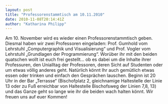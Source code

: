 ```yaml
---
layout: post
title: "Professorenstammtisch am 10.11.2010"
date: 2010-11-08T20:14:41Z
author: "Katharina Philipp"
---
```


<p>
Am 10. November wird es wieder einen Professorenstammtisch geben. Diesmal haben wir zwei Professoren eingeladen: Prof. Gumhold vom Lehrstuhl „Computergraphik und Visualisierung“ und Prof. Vogler vom Lehrstuhl „Grundlagen der Programmierung“. Worüber ihr mit den beiden quatschen wollt ist euch frei gestellt… ob es dabei um die Inhalte ihrer Professuren, den Unialltag der Professoren, deren Sicht auf Studenten oder um etwas völlig anderes geht. Natürlich könnt Ihr auch gemütlich etwas essen oder trinken und einfach den Gesprächen lauschen. Beginn ist 20 Uhr in der Bar „Terrasse“ (Bischofplatz 2, gleichnamige Haltestelle der Linie 13 oder zu Fuß erreichbar von Haltestelle Bischofsweg der Linien 7,8, 13) und das Ganze geht so lange wie ihr die beiden wach halten könnt. Wir freuen uns auf euer Kommen!
</p>
